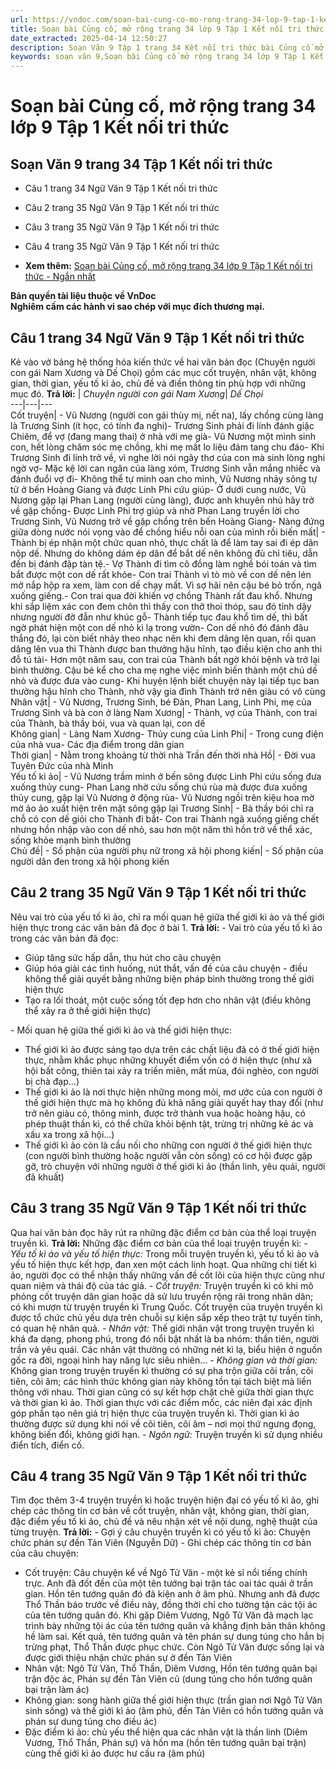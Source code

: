 ```yaml
---
url: https://vndoc.com/soan-bai-cung-co-mo-rong-trang-34-lop-9-tap-1-ket-noi-tri-thuc-319093
title: Soạn bài Củng cố, mở rộng trang 34 lớp 9 Tập 1 Kết nối tri thức - VnDoc.com
date_extracted: 2025-04-14 12:50:27
description: Soạn Văn 9 Tập 1 trang 34 Kết nối tri thức bài Củng cố mở rộng gồm phần trả lời chi tiết, đầy đủ, bám sát các câu hỏi, yêu cầu trong SGK (chỉ có trên VnDoc). Mời các bạn tham khảo.
keywords: soạn văn 9,Soạn bài Củng cố mở rộng trang 34 lớp 9 Tập 1 Kết nối tri thức,Soạn bài Củng cố mở rộng lớp 9 trang 34 Tập 1,soạn văn 9 Tập 1 trang 34 Kết nối tri thức,Củng cố mở rộng trang 34 lớp 9 Tập 1 Kết nối tri thức,Củng cố mở rộng lớp 9 trang 34 Tập 1 Kết nối tri thức,văn 9,ngữ văn 9,soạn văn 9 kết nối tri thức,soạn văn 9 tập 1,giải văn 9,soạn ngữ văn 9,giải ngữ văn 9,giải sgk ngữ văn 9
---
```


# Soạn bài Củng cố, mở rộng trang 34 lớp 9 Tập 1 Kết nối tri thức
## **Soạn Văn 9 trang 34 Tập 1 Kết nối tri thức**
  * Câu 1 trang 34 Ngữ Văn 9 Tập 1 Kết nối tri thức
  * Câu 2 trang 35 Ngữ Văn 9 Tập 1 Kết nối tri thức
  * Câu 3 trang 35 Ngữ Văn 9 Tập 1 Kết nối tri thức
  * Câu 4 trang 35 Ngữ Văn 9 Tập 1 Kết nối tri thức

  * **Xem thêm:** [Soạn bài Củng cố, mở rộng trang 34 lớp 9 Tập 1 Kết nối tri thức - Ngắn nhất](<https://vndoc.com/ngan-nhat-soan-bai-cung-co-mo-rong-trang-34-lop-9-tap-1-ket-noi-tri-thuc-320102>)

**Bản quyền tài liệu thuộc về VnDoc**  
**Nghiêm cấm các hành vi sao chép với mục đích thương mại.**
## **Câu 1 trang 34 Ngữ Văn 9 Tập 1 Kết nối tri thức**
Kẻ vào vở bảng hệ thống hóa kiến thức về hai văn bản đọc \(Chuyện người con gái Nam Xương và Dế Chọi\) gồm các mục cốt truyện, nhân vật, không gian, thời gian, yếu tố kì ảo, chủ đề và điền thông tin phù hợp với những mục đó.
**Trả lời:**
| _Chuyện người con gái Nam Xương_|  _Dế Chọi_  
---|---|---  
Cốt truyện| \- Vũ Nương \(người con gái thùy mị, nết na\), lấy chồng cùng làng là Trương Sinh \(ít học, có tính đa nghi\)\- Trương Sinh phải đi lính đánh giặc Chiêm, để vợ \(đang mang thai\) ở nhà với mẹ già\- Vũ Nương một mình sinh con, hết lòng chăm sóc mẹ chồng, khi mẹ mất lo liệu đám tang chu đáo\- Khi Trương Sinh đi lính trở về, vì nghe lời nói ngây thơ của con mà sinh lòng nghi ngờ vợ\- Mặc kệ lời can ngăn của làng xóm, Trương Sinh vẫn mắng nhiếc và đánh đuổi vợ đi\- Không thể tự minh oan cho mình, Vũ Nương nhảy sông tự tử ở bến Hoàng Giang và được Linh Phi cứu giúp\- Ở dưới cung nước, Vũ Nương gặp lại Phan Lang \(người cùng làng\), được anh khuyên nhủ hãy trở về gặp chồng\- Được Linh Phi trợ giúp và nhờ Phan Lang truyền lời cho Trương Sinh, Vũ Nương trở về gặp chồng trên bến Hoàng Giang\- Nàng đứng giữa dòng nước nói vọng vào để chồng hiểu nỗi oan của mình rồi biến mất| \- Thành bị ép nhận một chức quan nhỏ, thực chất là để làm tay sai đi ép dân nộp dế. Nhưng do không dám ép dân để bắt dế nên không đủ chỉ tiêu, dẫn đến bị đánh đập tàn tệ.\- Vợ Thành đi tìm cô đồng làm nghề bói toán và tìm bắt được một con dế rất khỏe\- Con trai Thành vì tò mò về con dế nên lén mở nắp hộp ra xem, làm con dế chạy mất. Vì sợ hãi nên cậu bé bỏ trốn, ngã xuống giếng.\- Con trai qua đời khiến vợ chồng Thành rất đau khổ. Nhưng khi sắp liệm xác con đem chôn thì thấy con thở thoi thóp, sau đó tỉnh dậy nhưng người đờ đẫn như khúc gỗ\- Thành tiếp tục đau khổ tìm dế, thì bất ngờ phát hiện một con dế nhỏ kì lạ trong vườn\- Con dế nhỏ đó đánh đâu thắng đó, lại còn biết nhảy theo nhạc nên khi đem dâng lên quan, rồi quan dâng lên vua thì Thành được ban thưởng hậu hĩnh, tạo điều kiện cho anh thi đỗ tú tài\- Hơn một năm sau, con trai của Thành bất ngờ khỏi bệnh và trở lại bình thường. Cậu bé kể cho cha mẹ nghe việc mình biến thành một chú dế nhỏ và được đưa vào cung\- Khi huyện lệnh biết chuyện này lại tiếp tục ban thưởng hậu hĩnh cho Thành, nhờ vậy gia đình Thành trở nên giàu có vô cùng  
Nhân vật| \- Vũ Nương, Trương Sinh, bé Đản, Phan Lang, Linh Phi, mẹ của Trương Sinh và bà con ở làng Nam Xương| \- Thành, vợ của Thành, con trai của Thành, bà thầy bói, vua và quan lại, con dế  
Không gian| \- Làng Nam Xương\- Thủy cung của Linh Phi| \- Trong cung điện của nhà vua\- Các địa điểm trong dân gian  
Thời gian| \- Nằm trong khoảng từ thời nhà Trần đến thời nhà Hồ| \- Đời vua Tuyên Đức của nhà Minh  
Yếu tố kì ảo| \- Vũ Nương trầm mình ở bến sông được Linh Phi cứu sống đưa xuống thủy cung\- Phan Lang nhờ cứu sống chú rùa mà được đưa xuống thủy cung, gặp lại Vũ Nương ở động rùa\- Vũ Nương ngồi trên kiệu hoa mờ mờ ảo ảo xuất hiện trên mặt sông gặp lại Trương Sinh| \- Bà thầy bói chỉ ra chỗ có con dế giỏi cho Thành đi bắt\- Con trai Thành ngã xuống giếng chết nhưng hồn nhập vào con dế nhỏ, sau hơn một năm thì hồn trở về thể xác, sống khỏe mạnh bình thường  
Chủ đề| \- Số phận của người phụ nữ trong xã hội phong kiến| \- Số phận của người dân đen trong xã hội phong kiến  
## **Câu 2 trang 35 Ngữ Văn 9 Tập 1 Kết nối tri thức**
Nêu vai trò của yếu tố kì ảo, chỉ ra mối quan hệ giữa thế giới kì ảo và thế giới hiện thực trong các văn bản đã đọc ở bài 1.
**Trả lời:**
\- Vai trò của yếu tố kì ảo trong các văn bản đã đọc:
  * Giúp tăng sức hấp dẫn, thu hút cho câu chuyện
  * Giúp hóa giải các tình huống, nút thắt, vấn đề của câu chuyện - điều không thể giải quyết bằng những biện pháp bình thường trong thế giới hiện thực
  * Tạo ra lối thoát, một cuộc sống tốt đẹp hơn cho nhân vật \(điều không thể xảy ra ở thế giới hiện thực\)

\- Mối quan hệ giữa thế giới kì ảo và thế giới hiện thực:
  * Thế giới kì ảo được sáng tạo dựa trên các chất liệu đã có ở thế giới hiện thực, nhằm khắc phục những khuyết điểm vốn có ở hiện thực \(như xã hội bất công, thiên tai xảy ra triền miên, mất mùa, đói nghèo, con người bị chà đạp...\)
  * Thế giới kì ảo là nơi thực hiện những mong mỏi, mơ ước của con người ở thế giới hiện thực mà họ không đủ khả năng giải quyết hay thay đổi \(như trở nên giàu có, thông minh, được trở thành vua hoặc hoàng hậu, có phép thuật thần kì, có thể chữa khỏi bệnh tật, trừng trị những kẻ ác và xấu xa trong xã hội...\)
  * Thế giới kì ảo còn là cầu nối cho những con người ở thế giới hiện thực \(con người bình thường hoặc người vẫn còn sống\) có cơ hội được gặp gỡ, trò chuyện với những người ở thế giới kì ảo \(thần linh, yêu quái, người đã khuất\)

## **Câu 3 trang 35 Ngữ Văn 9 Tập 1 Kết nối tri thức**
Qua hai văn bản đọc hãy rút ra những đặc điểm cơ bản của thể loại truyện truyền kì.
**Trả lời:**
Những đặc điểm cơ bản của thể loại truyện truyền kì:
_\- Yếu tố kì ảo và yếu tố hiện thực:_ Trong mỗi truyện truyền kì, yếu tố kì ảo và yếu tố hiện thực kết hợp, đan xen một cách linh hoạt. Qua những chi tiết kì ảo, người đọc có thể nhận thấy những vấn đề cốt lõi của hiện thực cũng như quan niệm và thái độ của tác giả.
_\- Cốt truyện:_ Truyện truyền kì có khi mô phỏng cốt truyện dân gian hoặc dã sử lưu truyền rộng rãi trong nhân dân; có khi mượn từ truyện truyền kì Trung Quốc. Cốt truyện của truyện truyền kì được tổ chức chủ yếu dựa trên chuỗi sự kiện sắp xếp theo trật tự tuyến tính, có quan hệ nhân quả.
_\- Nhân vật:_ Thế giới nhân vật trong truyện truyền kì khá đa dạng, phong phú, trong đó nổi bật nhất là ba nhóm: thần tiên, người trần và yêu quái. Các nhân vật thường có những nét kì lạ, biểu hiện ở nguồn gốc ra đời, ngoại hình hay năng lực siêu nhiên...
_\- Không gian và thời gian:_ Không gian trong truyện truyền kì thường có sự pha trộn giữa cõi trần, cõi tiên, cõi âm; các hình thức không gian này không tồn tại tách biệt mà liền thông với nhau. Thời gian cũng có sự kết hợp chặt chẽ giữa thời gian thực và thời gian kì ảo. Thời gian thực với các điểm mốc, các niên đại xác định góp phần tạo nên giá trị hiện thực của truyện truyền kì. Thời gian kì ảo thường được sử dụng khi nói về cõi tiên, cõi âm – nơi mọi thứ ngưng đọng, không biến đổi, không giới hạn.
_\- Ngôn ngữ:_ Truyện truyền kì sử dụng nhiều điển tích, điển cố.
## **Câu 4 trang 35 Ngữ Văn 9 Tập 1 Kết nối tri thức**
Tìm đọc thêm 3-4 truyện truyền kì hoặc truyện hiện đại có yếu tố kì ảo, ghi chép các thông tin cơ bản về cốt truyện, nhân vật, không gian, thời gian, đặc điểm yếu tố kì ảo, chủ đề và nêu nhận xét về nội dung, nghệ thuật của từng truyện.
**Trả lời:**
\- Gợi ý câu chuyện truyền kì có yếu tố kì ảo: Chuyện chức phán sự đền Tản Viên \(Nguyễn Dữ\)
\- Ghi chép các thông tin cơ bản của câu chuyện:
  * Cốt truyện: Câu chuyện kể về Ngô Tử Văn - một kẻ sĩ nổi tiếng chính trực. Anh đã đốt đền của một tên tướng bại trận tác oai tác quái ở trần gian. Hồn tên tướng quân đó đã kiện anh ở âm phủ. Nhưng anh đã được Thổ Thần báo trước về điều này, đồng thời chỉ cho tường tận các tội ác của tên tướng quân đó. Khi gặp Diêm Vương, Ngô Tử Văn đã mạch lạc trình bày những tội ác của tên tướng quân và khẳng định bản thân không hề làm sai. Kết quả, tên tướng quân và tên phán sự dung túng cho hắn bị trừng phạt, Thổ Thần được phục chức. Còn Ngô Tử Văn được sống lại và được giới thiệu nhận chức phán sự ở đền Tản Viên
  * Nhân vật: Ngô Tử Văn, Thổ Thần, Diêm Vương, Hồn tên tướng quân bại trận độc ác, Phán sự đền Tản Viên cũ \(dung túng cho hồn tướng quân bại trận làm ác\)
  * Không gian: song hành giữa thế giới hiện thực \(trần gian nơi Ngô Tử Văn sinh sống\) và thế giới kì ảo \(âm phủ, đền Tản Viên có hồn tướng quân và phán sự dung túng cho điều ác\)
  * Đặc điểm kì ảo: chủ yếu thể hiện qua các nhân vật là thần linh \(Diêm Vương, Thổ Thần, Phán sự\) và hồn ma \(hồn tên tướng quân bại trận\) cùng thế giới kì ảo được hư cấu ra \(âm phủ\)

